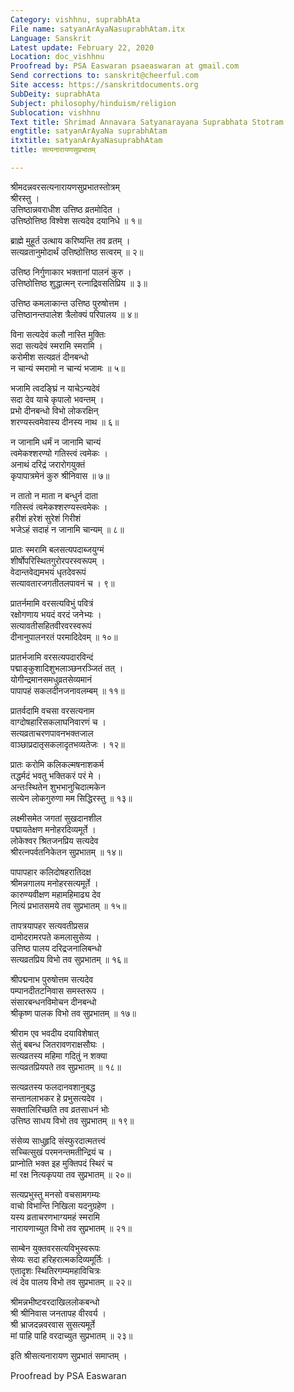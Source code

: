 ```yaml
---
Category: vishhnu, suprabhAta
File name: satyanArAyaNasuprabhAtam.itx
Language: Sanskrit
Latest update: February 22, 2020
Location: doc_vishhnu
Proofread by: PSA Easwaran psaeaswaran at gmail.com
Send corrections to: sanskrit@cheerful.com
Site access: https://sanskritdocuments.org
SubDeity: suprabhAta
Subject: philosophy/hinduism/religion
Sublocation: vishhnu
Text title: Shrimad Annavara Satyanarayana Suprabhata Stotram
engtitle: satyanArAyaNa suprabhAtam
itxtitle: satyanArAyaNasuprabhAtam
title: सत्यनारायणसुप्रभातम्

---
```

  
 श्रीमदन्नवरसत्यनारायणसुप्रभातस्तोत्रम्   
श्रीरस्तु ।  
उत्तिष्ठान्नवराधीश उत्तिष्ठ व्रतमोदित ।  
उत्तिष्ठोत्तिष्ठ विश्वेश सत्यदेव दयानिधे ॥ १॥  
  
ब्राह्मे मुहूर्त उत्थाय करिष्यन्ति तव व्रतम् ।  
सत्यव्रतानुमोदार्थं उत्तिष्ठोत्तिष्ठ सत्वरम् ॥ २॥  
  
उत्तिष्ठ निर्गुणाकार भक्तानां पालनं कुरु ।  
उत्तिष्ठोत्तिष्ठ शुद्धात्मन् रत्नाद्रिवसतिप्रिय ॥ ३॥  
  
उत्तिष्ठ कमलाकान्त उत्तिष्ठ पुरुषोत्तम ।  
उत्तिष्ठानन्तपालेश त्रैलोक्यं परिपालय ॥ ४॥  
  
विना सत्यदेवं कलौ नास्ति मुक्तिः  
     सदा सत्यदेवं स्मरामि स्मरामि ।  
करोमीश सत्यव्रतं दीनबन्धो  
     न चान्यं स्मरामो न चान्यं भजामः ॥ ५॥  
  
भजामि त्वदङ्घ्रिं न याचेऽन्यदेवं  
     सदा देव याचे कृपालो भवन्तम् ।  
प्रभो दीनबन्धो विभो लोकरक्षिन्  
     शरण्यस्त्वमेवास्य दीनस्य नाथ ॥ ६॥  
  
न जानामि धर्मं न जानामि चान्यं  
     त्वमेकश्शरण्यो गतिस्त्वं त्वमेकः ।  
अनाथं दरिद्रं जरारोगयुक्तं  
     कृपापात्रमेनं कुरु श्रीनिवास ॥ ७॥  
  
न तातो न माता न बन्धुर्न दाता  
     गतिस्त्वं त्वमेकश्शरण्यस्त्वमेकः ।  
हरीशं हरेशं सुरेशं गिरीशं  
     भजेऽहं सदाहं न जानामि चान्यम् ॥ ८॥  
  
प्रातः स्मरामि बलसत्यपदाब्जयुग्मं  
     शीर्षोपरिस्थितगुरोरपरस्वरूपम् ।  
वेदान्तवेद्यमभयं धृतदेवरूपं  
     सत्यावतारजगतीतलपावनं च । ९॥  
  
प्रातर्नमामि वरसत्यविभुं पवित्रं  
     रक्षोगणाय भयदं वरदं जनेभ्यः ।  
सत्यावतीसहितवीरवरस्वरूपं  
     दीनानुपालनरतं परमादिदेवम् ॥ १०॥  
  
प्रातर्भजामि वरसत्यपदारविन्दं  
     पद्माङ्कुशादिशुभलाञ्छनरञ्जितं तत् ।  
योगीन्द्रमानसमधुव्रतसेव्यमानं  
     पापापहं सकलदीनजनावलम्बम् ॥ ११॥  
  
प्रातर्वदामि वचसा वरसत्यनाम  
     वाग्दोषहारिसकलाघनिवारणं च ।  
सत्यव्रताचरणपावनभक्तजाल  
     वाञ्छाप्रदातृसकलादृतभव्यतेजः । १२॥  
  
प्रातः करोमि कलिकल्मषनाशकर्म  
     तद्धर्मदं भवतु भक्तिकरं परं मे ।  
अन्तःस्थितेन शुभभानुचिदात्मकेन  
     सत्येन लोकगुरुणा मम सिद्धिरस्तु ॥ १३॥  
  
लक्ष्मीसमेत जगतां सुखदानशील  
     पद्मायतेक्षण मनोहरदिव्यमूर्ते ।  
लोकेश्वर श्रितजनप्रिय सत्यदेव  
     श्रीरत्नपर्वतनिकेतन सुप्रभातम् ॥ १४॥  
  
पापापहार कलिदोषहरातिदक्ष  
     श्रीमन्नगालय मनोहरसत्यमूर्ते ।  
कारुण्यवीक्षण महामहिमाढ्य देव  
     नित्यं प्रभातसमये तव सुप्रभातम् ॥ १५॥  
  
तापत्रयापहर सत्यवतीप्रसन्न  
     दामोदरामरपते कमलासुसेव्य ।  
उत्तिष्ठ पालय दरिद्रजनालिबन्धो  
     सत्यव्रतप्रिय विभो तव सुप्रभातम् ॥ १६॥  
  
श्रीपद्मनाभ पुरुषोत्तम सत्यदेव  
     पम्पानदीतटनिवास समस्तरूप ।  
संसारबन्धनविमोचन दीनबन्धो  
     श्रीकृष्ण पालक विभो तव सुप्रभातम् ॥ १७॥  
  
श्रीराम एव भवदीय दयाविशेषात्  
     सेतुं बबन्ध जितरावणराक्षसौघः ।  
सत्यव्रतस्य महिमा गदितुं न शक्या  
     सत्यव्रतप्रियपते तव सुप्रभातम् ॥ १८॥  
  
सत्यव्रतस्य फलदानवशानुबद्ध  
     सन्तानलाभकर हे प्रभुसत्यदेव ।  
सक्तालिरिच्छति तव व्रतसाधनं भोः  
     उत्तिष्ठ साधय विभो तव सुप्रभातम् ॥ १९॥  
  
संसेव्य साधुहृदि संस्फुरदात्मतत्त्वं  
     सच्चित्सुखं परमनन्तमतीन्द्रियं च ।  
प्राप्नोति भक्त इह मुक्तिपदं स्थिरं च  
     मां रक्ष नित्यकृपया तव सुप्रभातम् ॥ २०॥  
  
सत्यप्रभुस्तु मनसो वचसामगम्यः  
     वाचो विभान्ति निखिला यदनुग्रहेण ।  
यस्य व्रताचरणभाग्यमहं स्मरामि  
     नारायणाच्युत विभो तव सुप्रभातम् ॥ २१॥  
  
साम्बेन युक्तवरसत्यविभुस्वरूपः  
     सेव्यः सदा हरिहरात्मकदिव्यमूर्तिः ।  
एतादृशः स्थितिरगम्यमहाविचित्रः  
     त्वं देव पालय विभो तव सुप्रभातम् ॥ २२॥  
  
श्रीमन्नभीष्टवरदाखिललोकबन्धो  
     श्री श्रीनिवास जनतापह वीरवर्य ।  
श्री भ्राजदन्नवरवास सुसत्यमूर्ते  
     मां पाहि पाहि वरदाच्युत सुप्रभातम् ॥ २३॥  
  
इति श्रीसत्यनारायण सुप्रभातं समाप्तम् ।  
  
Proofread by PSA Easwaran  
  
